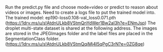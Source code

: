 Run the predict.py file and choose mode=video or predict to reason about videos or images.
Need to create a logs file to put the trained model into.
The trained model: ep190-loss0.108-val_loss0.071.pth (https://1drv.ms/u/s!AtdnULkb8VStmQnYdWer1Bw2aI3h?e=ENmJsp)
The droplet multi-state dataset is shared at the following address. The images are stored in the JPEGImages folder and the label files are placed in the SegmentationClass folder. (https://1drv.ms/u/s!AtdnULkb8VStmQqiMj4I5qPgC3rN?e=0ZG8qe)

